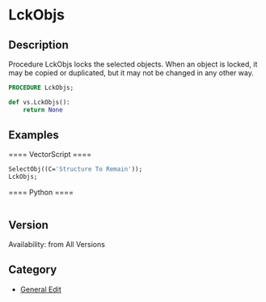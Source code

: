 # LckObjs

## Description
Procedure LckObjs locks the selected objects. When an object is locked, it
may be copied or duplicated, but it may not be changed in any other way.

```pascal
PROCEDURE LckObjs;
```

```python
def vs.LckObjs():
    return None
```

## Examples
==== VectorScript ====
```pascal
SelectObj((C='Structure To Remain'));
LckObjs;
```
==== Python ====
```python

```

## Version
Availability: from All Versions

## Category
* [General Edit](../Categories/General%20Edit.md)
